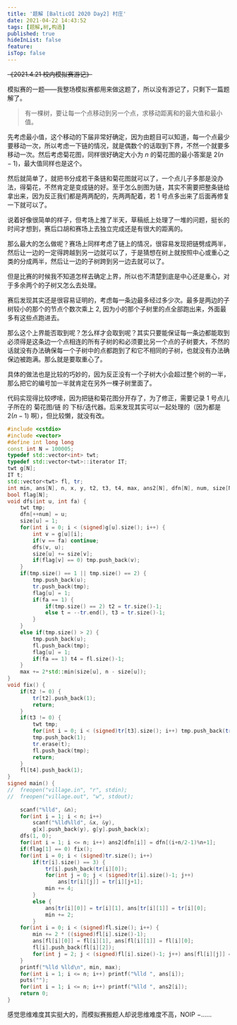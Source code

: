```yaml
---
title: '题解 [BalticOI 2020 Day2] 村庄'
date: 2021-04-22 14:43:52
tags: [题解,树,构造]
published: true
hideInList: false
feature: 
isTop: false
---
```

~~《2021.4.21 校内模拟赛游记》~~

模拟赛的一题——我整场模拟赛都用来做这题了，所以没有游记了，只剩下一篇题解了。

<!-- more -->

> 有一棵树，要让每一个点移动到另一个点，求移动距离和的最大值和最小值。

先考虑最小值，这个移动的下届非常好确定，因为由题目可以知道，每一个点最少要移动一次，所以考虑一下链的情况，就是偶数个的话取到下界，不然一个就要多移动一次。然后考虑菊花图，同样很好确定大小为 $n$ 的菊花图的最小答案是 $2(n-1)$，最大值同样也是这个。

然后就简单了，就把书分成若干条链和菊花图就可以了，一个点儿子多那是没办法，得菊花，不然肯定是变成链的好。至于怎么剖图为链，其实不需要把整条链给拿出来，因为反正我们都是两两配的，先两两配着，若 $1$ 号点多出来了后面再修复一下就可以了。

说着好像很简单的样子，但考场上推了半天，草稿纸上处理了一堆的问题，挺长的时间才想到，赛后口胡和赛场上去独立完成还是有很大的距离的。

那么最大的怎么做呢？赛场上同样考虑了链上的情况，很容易发现把链劈成两半，然后让一边的一定得跨越到另一边就可以了，于是猜想在树上就按照中心或重心之类的分成两半，然后让一边的子树跨到另一边去就可以了。

但是比赛的时候我不知道怎样去确定上界，所以也不清楚到底是中心还是重心，对于多余两个的子树又怎么去处理。

赛后发现其实还是很容易证明的，考虑每一条边最多经过多少次。最多是两边的子树较小的那个的节点个数次乘上 $2$, 因为小的那个子树里的点全部跑出来，外面最多有这些点跑进去。

那么这个上界能否取到呢？怎么样才会取到呢？其实只要能保证每一条边都能取到必须得是这条边一个点相连的所有子树的和必须要比另一个点的子树要大，不然的话就没有办法确保每一个子树中的点都跑到了和它不相同的子树，也就没有办法确保边被跑满。那么就是要取重心了。

具体的做法也是比较的巧妙的，因为反正没有一个子树大小会超过整个树的一半，那么把它的编号加一半就肯定在另外一棵子树里面了。

代码实现得比较啰嗦，因为把链和菊花图分开存了，为了修正，需要记录 $1$ 号点儿子所在的 菊花图/链 的 下标/迭代器。后来发现其实可以一起处理的（因为都是 $2(n-1)$ 啊），但比较懒，就没有改。

```cpp
#include <cstdio>
#include <vector>
#define int long long
const int N = 100005;
typedef std::vector<int> twt;
typedef std::vector<twt>::iterator IT;
twt g[N];
IT t;
std::vector<twt> fl, tr;
int min, ans[N], n, x, y, t2, t3, t4, max, ans2[N], dfn[N], num, size[N];
bool flag[N];
void dfs(int u, int fa) {
	twt tmp;
	dfn[++num] = u;
	size[u] = 1;
	for(int i = 0; i < (signed)g[u].size(); i++) {
		int v = g[u][i];
		if(v == fa) continue;
		dfs(v, u);
		size[u] += size[v];
		if(flag[v] == 0) tmp.push_back(v);
	}
	if(tmp.size() == 1 || tmp.size() == 2) {
		tmp.push_back(u);
		tr.push_back(tmp);
		flag[u] = 1;
		if(fa == 1) {
			if(tmp.size() == 2) t2 = tr.size()-1;
			else t = --tr.end(), t3 = tr.size()-1;
		}
	}
	else if(tmp.size() > 2) {
		tmp.push_back(u);
		fl.push_back(tmp);
		flag[u] = 1;
		if(fa == 1) t4 = fl.size()-1;
	}
	max += 2*std::min(size[u], n - size[u]);
}
void fix() {
	if(t2 != 0) {
		tr[t2].push_back(1);
		return;
	}
	if(t3 != 0) {
		twt tmp;
		for(int i = 0; i < (signed)tr[t3].size(); i++) tmp.push_back(tr[t3][i]);
		tmp.push_back(1);
		tr.erase(t);
		fl.push_back(tmp);
		return;
	}
	fl[t4].push_back(1);
}
signed main() {
//	freopen("village.in", "r", stdin);
//	freopen("village.out", "w", stdout);
	
	scanf("%lld", &n);
	for(int i = 1; i < n; i++) 
		scanf("%lld%lld", &x, &y), 
		g[x].push_back(y), g[y].push_back(x);
	dfs(1, 0); 
	for(int i = 1; i <= n; i++) ans2[dfn[i]] = dfn[(i+n/2-1)%n+1];
	if(flag[1] == 0) fix();
	for(int i = 0; i < (signed)tr.size(); i++) 
		if(tr[i].size() == 3) {
			tr[i].push_back(tr[i][0]);
			for(int j = 0; j < (signed)tr[i].size()-1; j++)
				ans[tr[i][j]] = tr[i][j+1];
			min += 4;
		}
		else {
			ans[tr[i][0]] = tr[i][1], ans[tr[i][1]] = tr[i][0];
			min += 2;
		}
	for(int i = 0; i < (signed)fl.size(); i++) {
		min += 2 * ((signed)fl[i].size()-1);
		ans[fl[i][0]] = fl[i][1], ans[fl[i][1]] = fl[i][0];
		fl[i].push_back(fl[i][2]);
		for(int j = 2; j < (signed)fl[i].size()-1; j++) ans[fl[i][j]] = fl[i][j+1];
	}
	printf("%lld %lld\n", min, max);
	for(int i = 1; i <= n; i++) printf("%lld ", ans[i]);
	puts("");
	for(int i = 1; i <= n; i++) printf("%lld ", ans2[i]);
	return 0;
}
```

感觉思维难度其实挺大的，而模拟赛搬题人却说思维难度不高，NOIP $-$……